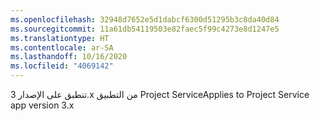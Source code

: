 ```yaml
---
ms.openlocfilehash: 32948d7652e5d1dabcf6300d51295b3c8da40d84
ms.sourcegitcommit: 11a61db54119503e82faec5f99c4273e8d1247e5
ms.translationtype: HT
ms.contentlocale: ar-SA
ms.lasthandoff: 10/16/2020
ms.locfileid: "4069142"
---
```

<span data-ttu-id="23549-101">تنطبق على الإصدار 3.x من التطبيق Project Service</span><span class="sxs-lookup"><span data-stu-id="23549-101">Applies to Project Service app version 3.x</span></span>
